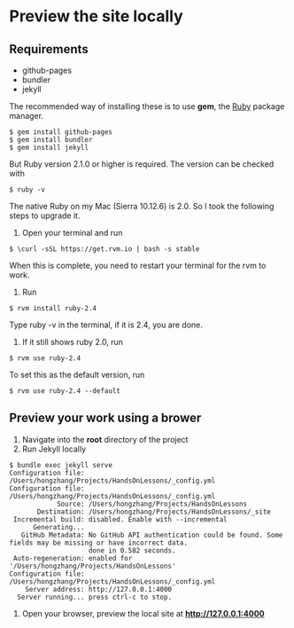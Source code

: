 # Preview the site locally

## Requirements

* github-pages
* bundler
* jekyll

The recommended way of installing these is to use **gem**, the [Ruby](https://www.ruby-lang.org/en/) package manager.

```
$ gem install github-pages
$ gem install bundler
$ gem install jekyll
```

But Ruby version 2.1.0 or higher is required. The version can be checked with
```
$ ruby -v
```

The native Ruby on my Mac (Sierra 10.12.6) is 2.0. So I took the following steps to upgrade it.

1. Open your terminal and run
```
$ \curl -sSL https://get.rvm.io | bash -s stable
```
When this is complete, you need to restart your terminal for the rvm to work.
1. Run
```
$ rvm install ruby-2.4
```
Type ruby -v in the terminal, if it is 2.4, you are done.
1. If it still shows ruby 2.0, run
```
$ rvm use ruby-2.4
```
To set this as the default version, run
```
$ rvm use ruby-2.4 --default
```

## Preview your work using a brower

1. Navigate into the **root** directory of the project
1. Run Jekyll locally
```
$ bundle exec jekyll serve
Configuration file: /Users/hongzhang/Projects/HandsOnLessons/_config.yml
Configuration file: /Users/hongzhang/Projects/HandsOnLessons/_config.yml
            Source: /Users/hongzhang/Projects/HandsOnLessons
       Destination: /Users/hongzhang/Projects/HandsOnLessons/_site
 Incremental build: disabled. Enable with --incremental
      Generating...
   GitHub Metadata: No GitHub API authentication could be found. Some fields may be missing or have incorrect data.
                    done in 0.582 seconds.
 Auto-regeneration: enabled for '/Users/hongzhang/Projects/HandsOnLessons'
Configuration file: /Users/hongzhang/Projects/HandsOnLessons/_config.yml
    Server address: http://127.0.0.1:4000
  Server running... press ctrl-c to stop.
```
1. Open your browser, preview the local site at **http://127.0.0.1:4000**
